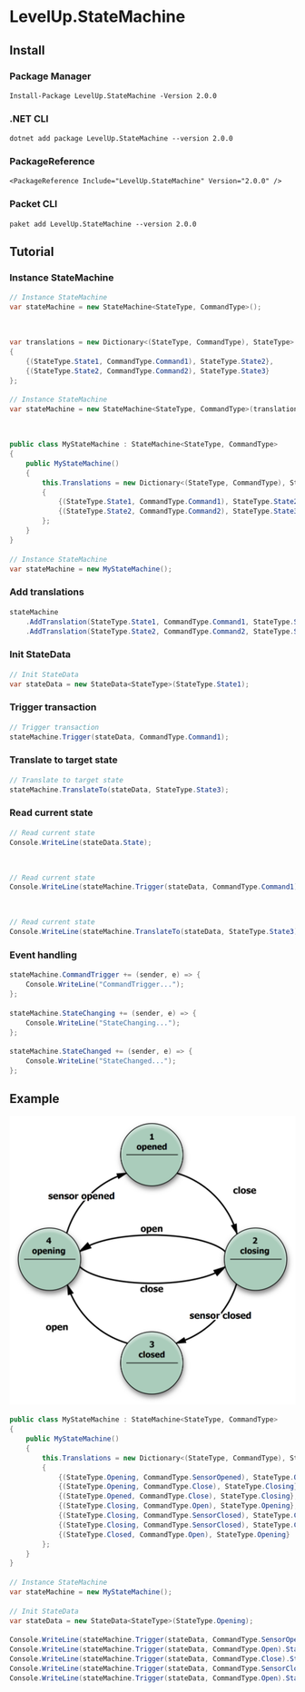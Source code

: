 # LevelUp.StateMachine

## Install

### Package Manager

    Install-Package LevelUp.StateMachine -Version 2.0.0

### .NET CLI

    dotnet add package LevelUp.StateMachine --version 2.0.0

### PackageReference

    <PackageReference Include="LevelUp.StateMachine" Version="2.0.0" />

### Packet CLI

    paket add LevelUp.StateMachine --version 2.0.0


## Tutorial

### Instance StateMachine

```C#
// Instance StateMachine
var stateMachine = new StateMachine<StateType, CommandType>();
```


<br>

```C#
var translations = new Dictionary<(StateType, CommandType), StateType>
{
    {(StateType.State1, CommandType.Command1), StateType.State2},
    {(StateType.State2, CommandType.Command2), StateType.State3}
};

// Instance StateMachine
var stateMachine = new StateMachine<StateType, CommandType>(translations);
```


<br>

```C#
public class MyStateMachine : StateMachine<StateType, CommandType>
{
    public MyStateMachine()
    {
        this.Translations = new Dictionary<(StateType, CommandType), StateType>
        {
            {(StateType.State1, CommandType.Command1), StateType.State2},
            {(StateType.State2, CommandType.Command2), StateType.State3}
        };
    }
}

// Instance StateMachine
var stateMachine = new MyStateMachine();
```

### Add translations

```C#
stateMachine
    .AddTranslation(StateType.State1, CommandType.Command1, StateType.State2)
    .AddTranslation(StateType.State2, CommandType.Command2, StateType.State3);
```


### Init StateData

```C#
// Init StateData
var stateData = new StateData<StateType>(StateType.State1);
```


### Trigger transaction

```C#
// Trigger transaction
stateMachine.Trigger(stateData, CommandType.Command1);
```

### Translate to target state

```C#
// Translate to target state
stateMachine.TranslateTo(stateData, StateType.State3);
```

### Read current state

```C#
// Read current state
Console.WriteLine(stateData.State);
```


<br>

```C#
// Read current state
Console.WriteLine(stateMachine.Trigger(stateData, CommandType.Command1).State);
```


<br>

```C#
// Read current state
Console.WriteLine(stateMachine.TranslateTo(stateData, StateType.State3).State); 
```

### Event handling

```C#
stateMachine.CommandTrigger += (sender, e) => { 
    Console.WriteLine("CommandTrigger..."); 
};

stateMachine.StateChanging += (sender, e) => { 
    Console.WriteLine("StateChanging..."); 
};

stateMachine.StateChanged += (sender, e) => { 
    Console.WriteLine("StateChanged..."); 
};
```

## Example

![](./image/statemachine.png)

```C#
public class MyStateMachine : StateMachine<StateType, CommandType>
{
    public MyStateMachine()
    {
        this.Translations = new Dictionary<(StateType, CommandType), StateType>
        {
            {(StateType.Opening, CommandType.SensorOpened), StateType.Opened},
            {(StateType.Opening, CommandType.Close), StateType.Closing},
            {(StateType.Opened, CommandType.Close), StateType.Closing},
            {(StateType.Closing, CommandType.Open), StateType.Opening},
            {(StateType.Closing, CommandType.SensorClosed), StateType.Closed},
            {(StateType.Closing, CommandType.SensorClosed), StateType.Closed},
            {(StateType.Closed, CommandType.Open), StateType.Opening}
        };
    }
}

// Instance StateMachine
var stateMachine = new MyStateMachine();

// Init StateData
var stateData = new StateData<StateType>(StateType.Opening);

Console.WriteLine(stateMachine.Trigger(stateData, CommandType.SensorOpened).State);
Console.WriteLine(stateMachine.Trigger(stateData, CommandType.Open).State);
Console.WriteLine(stateMachine.Trigger(stateData, CommandType.Close).State);
Console.WriteLine(stateMachine.Trigger(stateData, CommandType.SensorClosed).State);
Console.WriteLine(stateMachine.Trigger(stateData, CommandType.Open).State);
```
